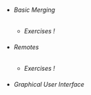 * ###### Basic Merging
  *  *Exercises !*
* ###### Remotes
  *  *Exercises !*
* ###### Graphical User Interface
